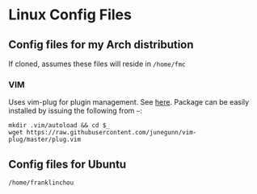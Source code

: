 # Linux Config Files

## Config files for my Arch distribution

If cloned, assumes these files will reside in `/home/fmc`


### VIM

Uses vim-plug for plugin management. See [here](https://github.com/junegunn/vim-plug). Package can be easily installed
by issuing the following from `~`:

```
mkdir .vim/autoload && cd $_
wget https://raw.githubusercontent.com/junegunn/vim-plug/master/plug.vim
```


## Config files for Ubuntu

`/home/franklinchou`
